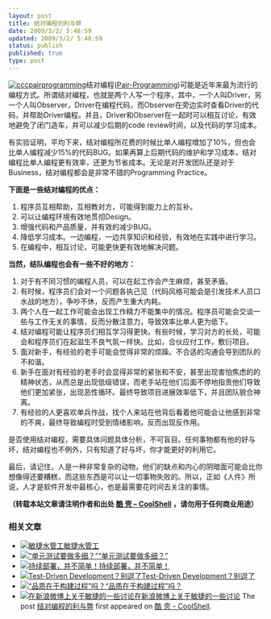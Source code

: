 ```yaml
---
layout: post
title: 结对编程的利与弊
date: 2009/3/2/ 5:48:59
updated: 2009/3/2/ 5:48:59
status: publish
published: true
type: post
---
```


[![cccpairprogramming](https://coolshell.cn/wp-content/uploads/2009/03/cccpairprogramming-150x150.jpg "cccpairprogramming")](https://coolshell.cn/wp-content/uploads/2009/03/cccpairprogramming.jpg)结对编程([Pair-Programming](http://en.wikipedia.org/wiki/Pair_programming))可能是近年来最为流行的编程方式。所谓结对编程，也就是两个人写一个程序，其中，一个人叫Driver，另一个人叫Observer，Driver在编程代码，而Observer在旁边实时查看Driver的代码，并帮助Driver编程。并且，Driver和Observer在一起时可以相互讨论，有效地避免了闭门造车，并可以减少后期的code review时间，以及代码的学习成本。



有实验证明，平均下来，结对编程所花费的时候比单人编程增加了10%，但也会比单人编程减少15%的代码BUG。如果再算上后期代码的维护和学习成本，结对编程比单人编程更有效率，还更为节省成本。无论是对开发团队还是对于Business，结对编程都会是非常不错的Programming Practice。


**下面是一些结对编程的优点：**


1. 程序员互相帮助，互相教对方，可能得到能力上的互补。
2. 可以让编程环境有效地贯彻Design。
3. 增强代码和产品质量，并有效的减少BUG。
4. 降低学习成本。一边编程，一边共享知识和经验，有效地在实践中进行学习。
5. 在编程中，相互讨论，可能更快更有效地解决问题。


 **当然，结队编程也会有一些不好的地方：**


1. 对于有不同习惯的编程人员，可以在起工作会产生麻烦，甚至矛盾。
2. 有时候，程序员们会对一个问题各执己见（代码风格可能会是引发技术人员口水战的地方），争吵不休，反而产生重大内耗。
3. 两个人在一起工作可能会出现工作精力不能集中的情况。程序员可能会交谈一些与工作无关的事情，反而分散注意力，导致效率比单人更为低下。
4. 结对编程可能让程序员们相互学习得更快。有些时候，学习对方的长处，可能会和程序员们在起滋生不良气氛一样快。比如，合伙应付工作，敷衍项目。
5. 面对新手，有经验的老手可能会觉得非常的烦躁。不合适的沟通会导到团队的不和谐。
6. 新手在面对有经验的老手时会显得非常的紧张和不安，甚至出现害怕焦虑的的精神状态，从而总是出现低级错误，而老手站在他们后面不停地指责他们导致他们更加紧张，出现恶性循环。最终导致项目进展效率低下，并且团队貌合神离。
7. 有经验的人更喜欢单兵作战，找个人来站在他背后看着他可能会让他感到非常的不爽，最终导致编程时受到情绪影响，反而出现反作用。


是否使用结对编程，需要具体问题具体分析，不可盲目。任何事物都有他的好与坏，结对编程也不例外，只有知道了好与坏，你才能更好的利用它。


最后，请记住，人是一种非常复杂的动物，他们的缺点和内心的阴暗面可能会比你想像得还要糟糕，而这些东西是可以让一切事物失败的。所以，正如《人件》所说，人才是软件开发中最核心，也是最需要花时间去关注的事情。



**（转载本站文章请注明作者和出处 [酷 壳 – CoolShell](https://coolshell.cn/) ，请勿用于任何商业用途）**



### 相关文章

* [![敏捷水管工](https://coolshell.cn/wp-content/plugins/wordpress-23-related-posts-plugin/static/thumbs/30.jpg)](https://coolshell.cn/articles/3778.html)[敏捷水管工](https://coolshell.cn/articles/3778.html)
* [![“单元测试要做多细？”](https://coolshell.cn/wp-content/uploads/2012/09/fight-150x150.jpg)](https://coolshell.cn/articles/8209.html)[“单元测试要做多细？”](https://coolshell.cn/articles/8209.html)
* [![持续部署，并不简单！](https://coolshell.cn/wp-content/uploads/2012/06/hudsonCI2-150x150.jpg)](https://coolshell.cn/articles/7657.html)[持续部署，并不简单！](https://coolshell.cn/articles/7657.html)
* [![Test-Driven Development？别逗了](https://coolshell.cn/wp-content/plugins/wordpress-23-related-posts-plugin/static/thumbs/14.jpg)](https://coolshell.cn/articles/5531.html)[Test-Driven Development？别逗了](https://coolshell.cn/articles/5531.html)
* [![“品质在于构建过程”吗？](https://coolshell.cn/wp-content/plugins/wordpress-23-related-posts-plugin/static/thumbs/19.jpg)](https://coolshell.cn/articles/5625.html)[“品质在于构建过程”吗？](https://coolshell.cn/articles/5625.html)
* [![在新浪微博上关于敏捷的一些讨论](https://coolshell.cn/wp-content/plugins/wordpress-23-related-posts-plugin/static/thumbs/10.jpg)](https://coolshell.cn/articles/5143.html)[在新浪微博上关于敏捷的一些讨论](https://coolshell.cn/articles/5143.html)
The post [结对编程的利与弊](https://coolshell.cn/articles/16.html) first appeared on [酷 壳 - CoolShell](https://coolshell.cn).